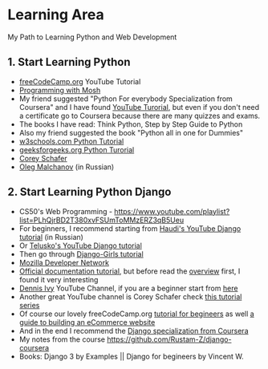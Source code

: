 # Learning Area
My Path to Learning Python and Web Development

<!--## My Django Projects Portfolio
1. [Django social website](https://github.com/Rustam-Z/django-social-website)
2. [Tech Blog](https://github.com/Rustam-Z/django-blog)
3. [Online Shop](https://github.com/Rustam-Z/django-online-shop)
4. [Online Cinema](https://github.com/Rustam-Z/django-cinema)
5. [Portfolio Site](https://github.com/Rustam-Z/django-pfs)
6. [Travelling Agency](https://github.com/Rustam-Z/django-telusko)
-->

## 1. Start Learning Python
- [freeCodeCamp.org](https://www.youtube.com/watch?v=rfscVS0vtbw) YouTube Tutorial 
- [Programming with Mosh](https://www.youtube.com/watch?v=_uQrJ0TkZlc)
- My friend suggested "Python For everybody Specialization from Coursera" and I have found [YouTube Turorial](https://www.youtube.com/watch?v=8DvywoWv6fI), but even if you don't need a certificate go to Coursera because there are many quizzes and exams.
- The books I have read: Think Python, Step by Step Guide to Python
- Also my friend suggested the book "Python all in one for Dummies" 
- [w3schools.com Python Tutorial](https://www.w3schools.com/python/default.asp) 
- [geeksforgeeks.org Python Turorial](https://www.geeksforgeeks.org/python-programming-language/)
- [Corey Schafer](https://www.youtube.com/c/Coreyms/playlists)
- [Oleg Malchanov](youtube.com/user/zaemiel) (in Russian)

## 2. Start Learning Python Django 
- CS50's Web Programming - https://www.youtube.com/playlist?list=PLhQjrBD2T380xvFSUmToMMzERZ3qB5Ueu
- For beginners, I recommend starting from [Haudi's YouTube Django tutorial](https://youtu.be/w4nrT7emiVc) (in Russian)
- Or [Telusko's YouTube Django tutorial](https://www.youtube.com/watch?v=OTmQOjsl0eg)
- Then go through [Django-Girls tutorial](https://tutorial.djangogirls.org/en/)
- [Mozilla Developer Network](https://developer.mozilla.org/en-US/docs/Learn/Server-side/Django) 
- [Official documentation tutorial](https://docs.djangoproject.com/en/3.1/intro/tutorial01/), but before read the [overview](https://docs.djangoproject.com/en/3.1/intro/overview/) first, I found it very interesting
- [Dennis Ivy](https://www.youtube.com/channel/UCTZRcDjjkVajGL6wd76UnGg) YouTube Channel, if you are a beginner start from [here](https://youtu.be/xv_bwpA_aEA)
- Another great YouTube channel is Corey Schafer check [this tutorial series](https://youtu.be/UmljXZIypDc)
- Of course our lovely freeCodeCamp.org [tutorial for begineers](https://www.youtube.com/watch?v=F5mRW0jo-U4) as well [a guide to building an eCommerce website](https://www.youtube.com/watch?v=YZvRrldjf1Y)
- And in the end I recommend the [Django specialization from Coursera](https://www.coursera.org/specializations/django)
- My notes from the course https://github.com/Rustam-Z/django-coursera
- Books: Django 3 by Examples || Django for begineers by Vincent W.

